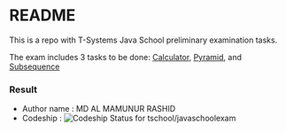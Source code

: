 # README #

This is a repo with T-Systems Java School preliminary examination tasks.
 
The exam includes 3 tasks to be done: [Calculator](/tasks/Calculator.md), [Pyramid](/tasks/Pyramid.md), and 
[Subsequence](/tasks/Subsequence.md)

### Result ###

* Author name : MD AL MAMUNUR RASHID
* Codeship : ![Codeship Status for tschool/javaschoolexam](https://app.codeship.com/projects/1cb68c80-0fac-0137-842f-1eeb11e04d44/status)
 

